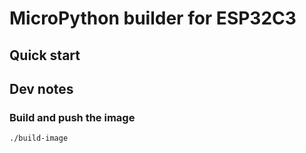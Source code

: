 # MicroPython builder for ESP32C3

## Quick start

## Dev notes

### Build and push the image

```sh
./build-image
```
